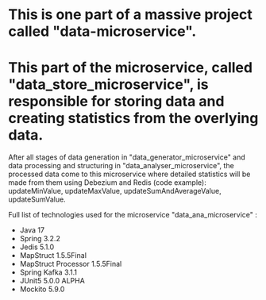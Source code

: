 # This is one part of a massive project called "data-microservice".
# This part of the microservice, called "data_store_microservice", is responsible for storing data and creating statistics from the overlying data.

After all stages of data generation in "data_generator_microservice" and data processing and structuring in "data_analyser_microservice", the processed data come to this microservice where detailed statistics will be made from them using Debezium and Redis (code example): updateMinValue, updateMaxValue, updateSumAndAverageValue, updateSumValue.

Full list of technologies used for the microservice "data_ana_microservice" :

- Java 17
- Spring 3.2.2
- Jedis 5.1.0
- MapStruct 1.5.5Final
- MapStruct Processor 1.5.5Final
- Spring Kafka 3.1.1
- JUnit5 5.0.0 ALPHA
- Mockito 5.9.0
